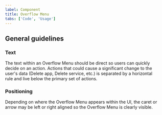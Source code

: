 ```yaml
---
label: Component
title: Overflow Menu
tabs: ['Code', 'Usage']
---
```


## General guidelines

### Text

The text within an Overflow Menu should be direct so users can quickly decide on an action. Actions that could cause a significant change to the user's data (Delete app, Delete service, etc.) is separated by a horizontal rule and live below the primary set of actions.

### Positioning

Depending on where the Overflow Menu appears within the UI, the caret or arrow may be left or right aligned so the Overflow Menu is clearly visible.
